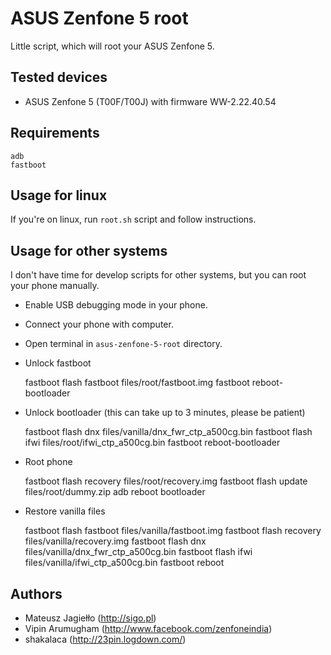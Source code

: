 # ASUS Zenfone 5 root

Little script, which will root your ASUS Zenfone 5.

## Tested devices

- ASUS Zenfone 5 (T00F/T00J) with firmware WW-2.22.40.54

## Requirements

    adb
    fastboot

## Usage for linux

If you're on linux, run `root.sh` script and follow instructions.

## Usage for other systems

I don't have time for develop scripts for other systems, but you can root your phone manually.

- Enable USB debugging mode in your phone.
- Connect your phone with computer.
- Open terminal in `asus-zenfone-5-root` directory.
- Unlock fastboot


    fastboot flash fastboot files/root/fastboot.img
    fastboot reboot-bootloader

- Unlock bootloader (this can take up to 3 minutes, please be patient)


    fastboot flash dnx files/vanilla/dnx_fwr_ctp_a500cg.bin
    fastboot flash ifwi files/root/ifwi_ctp_a500cg.bin
    fastboot reboot-bootloader

- Root phone


    fastboot flash recovery files/root/recovery.img
    fastboot flash update files/root/dummy.zip
    adb reboot bootloader

- Restore vanilla files


    fastboot flash fastboot files/vanilla/fastboot.img
    fastboot flash recovery files/vanilla/recovery.img
    fastboot flash dnx files/vanilla/dnx_fwr_ctp_a500cg.bin
    fastboot flash ifwi files/vanilla/ifwi_ctp_a500cg.bin
    fastboot reboot

## Authors

- Mateusz Jagiełło (http://sigo.pl)
- Vipin Arumugham (http://www.facebook.com/zenfoneindia)
- shakalaca (http://23pin.logdown.com/)
